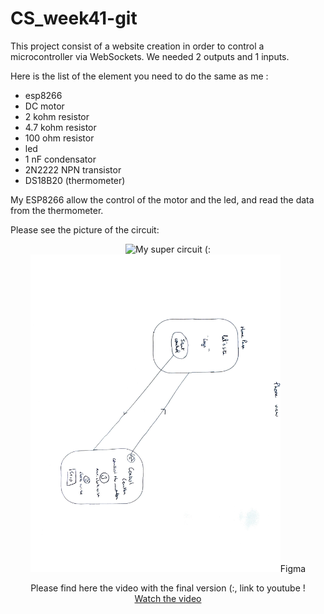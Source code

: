 # CS_week41-git

This project consist of a website creation in order to control a microcontroller via WebSockets.
We needed 2 outputs and 1 inputs. 

Here is the list of the element you need to do the same as me :
- esp8266
- DC motor
- 2 kohm resistor
- 4.7 kohm resistor
- 100 ohm resistor
- led
- 1 nF condensator
- 2N2222 NPN transistor
- DS18B20 (thermometer)

My ESP8266 allow the control of the motor and the led, and read the data from the thermometer.

Please see the picture of the circuit: <br> 
<div style="text-align: center;">
  <img src="circuit1.png" alt="My super circuit (:" width="400" style="height: auto;/><br> 
  <img src="circuit2.png" alt="My super circuit, by side !" width="400"style="height: auto; />
</div>


For my site I wanted something simple so that what I have imagined: <br> 
<div style="text-align: center;">
  <img src="drawing1.png" alt="My super website (:" width="400" style="height: auto;/><br> 
  <img src="drawing2.png" alt="My super website, for phone !" width="400" style="height: auto;/>
</div>

Please find here the link of my figma file with graphic chart, site map and site idealisation.<br> 
[Figma](https://www.figma.com/design/Lt0ygBrPFi1SfbUWPDrDdS/webworkshop_cs_wk41?node-id=0-1&t=xhVR3v7xTgCsAmBN-1)


Please find here the video with the final version (:, link to youtube ! <br> 
[Watch the video](https://youtu.be/f8r0Wz3r05c)

